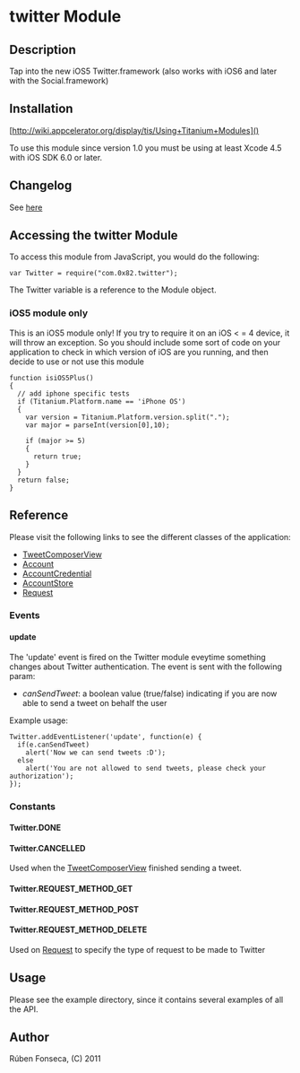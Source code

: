 # twitter Module

## Description

Tap into the new iOS5 Twitter.framework (also works with iOS6 and later
with the Social.framework)

## Installation

[http://wiki.appcelerator.org/display/tis/Using+Titanium+Modules]()

To use this module since version 1.0 you must be using at least Xcode 4.5
with iOS SDK 6.0 or later.

## Changelog

See [here](changelog.html)

## Accessing the twitter Module

To access this module from JavaScript, you would do the following:

	var Twitter = require("com.0x82.twitter");

The Twitter variable is a reference to the Module object.	

### iOS5 module only

This is an iOS5 module only! If you try to require it on an iOS < = 4 device,
it will throw an exception. So you should include some sort of code on
your application to check in which version of iOS are you running, and then
decide to use or not use this module

    function isiOS5Plus()
    {
      // add iphone specific tests
      if (Titanium.Platform.name == 'iPhone OS')
      {
        var version = Titanium.Platform.version.split(".");
        var major = parseInt(version[0],10);
    
        if (major >= 5)
        {
          return true;
        }
      }
      return false;
    }  

## Reference

Please visit the following links to see the different classes of the application:

- [TweetComposerView](tweet_composer_view.html)
- [Account](account.html)
- [AccountCredential](account_credential.html)
- [AccountStore](account_store.html)
- [Request](request.html)

### Events

#### update

The 'update' event is fired on the Twitter module eveytime something changes about Twitter
authentication. The event is sent with the following param:

- *canSendTweet*: a boolean value (true/false) indicating if you are now able to send a tweet
  on behalf the user

Example usage:

    Twitter.addEventListener('update', function(e) {
      if(e.canSendTweet)
        alert('Now we can send tweets :D');
      else
        alert('You are not allowed to send tweets, please check your authorization');
    });

### Constants

#### Twitter.DONE

#### Twitter.CANCELLED

Used when the [TweetComposerView](tweet_composer_view.html) finished sending a tweet.

#### Twitter.REQUEST_METHOD_GET

#### Twitter.REQUEST_METHOD_POST

#### Twitter.REQUEST_METHOD_DELETE

Used on [Request](request.html) to specify the type of request to be made to Twitter

## Usage

Please see the example directory, since it contains several examples of all the API.

## Author

Rúben Fonseca, (C) 2011
